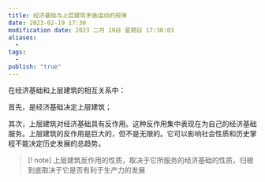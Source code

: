 ```yaml
---
title: 经济基础与上层建筑矛盾运动的规律
date: 2023-02-19 17:30
modification date: 2023 二月 19日 星期日 17:30:03
aliases:
  - 
tags:
  - 
publish: "true"
---
```


在经济基础和上层建筑的相互关系中：

首先，是经济基础决定上层建筑；

其次，上层建筑对经济基础具有反作用。这种反作用集中表现在为自己的经济基础服务。上层建筑的反作用是巨大的，但不是无限的。它可以影响社会性质和历史掌程不能决定历史发展的总趋势。

>[! note]
>上层建筑反作用的性质，取决于它所服务的经济基础的性质，归根到底取决于它是否有利于生产力的发展